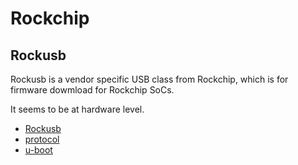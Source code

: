 # Rockchip

## Rockusb

Rockusb is a vendor specific USB class from Rockchip, which is for firmware dowmload for Rockchip SoCs.

It seems to be at hardware level.

 - [Rockusb](http://opensource.rock-chips.com/wiki_Rockusb)
 - [protocol](https://github.com/linux-rockchip/rkflashtool/blob/master/doc/protocol.txt)
 - [u-boot](https://github.com/u-boot/u-boot/blob/master/doc/README.rockchip)

